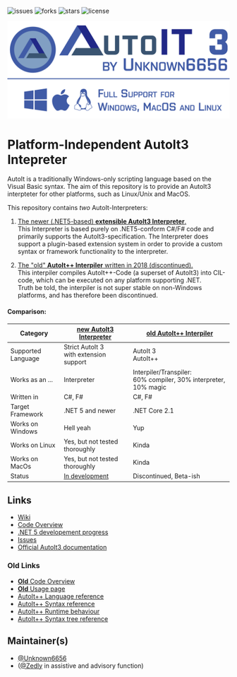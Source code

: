 ![issues](https://img.shields.io/github/issues/Unknown6656/AutoIt-Interpreter)
![forks](https://img.shields.io/github/forks/Unknown6656/AutoIt-Interpreter)
![stars](https://img.shields.io/github/stars/Unknown6656/AutoIt-Interpreter)
![license](https://img.shields.io/github/license/Unknown6656/AutoIt-Interpreter)

![Banner image](new/artwork/banner.png)

# Platform-Independent AutoIt3 Intepreter

AutoIt is a traditionally Windows-only scripting language based on the Visual Basic syntax.
The aim of this repository is to provide an AutoIt3 interpteter for other platforms, such as Linux/Unix and MacOS.

This repository contains _two_ AutoIt-Interpreters:

 1. [The newer (.NET5-based) **extensible AutoIt3 Interpreter**.](new/readme.md)
    <br/>
    This Interpreter is based purely on .NET5-conform C#/F# code and primarily supports the AutoIt3-specification.
    The Interpreter does support a plugin-based extension system in order to provide a custom syntax or framework functionality to the interpreter.

 1. [The "old" **AutoIt++ Interpiler** written in 2018 (discontinued).](old/readme.md)
    <br/>
    This interpiler compiles AutoIt++-Code (a superset of AutoIt3) into CIL-code, which can be executed on any platform supporting .NET.
    <br/>
    Truth be told, the interpiler is not super stable on non-Windows platforms, and has therefore been discontinued.


#### Comparison:

Category | [new AutoIt3 Interpreter](new/readme.md) | [old AutoIt++ Interpiler](old/readme.md)
---------|---------------------|--------------------
Supported Language| Strict AutoIt 3<br/>with extension support | AutoIt 3<br/>AutoIt++ 
Works as an ... | Interpreter | Interpiler/Transpiler:<br/>60% compiler, 30% interpreter, 10% magic 
Written in | C#, F# | C#, F#
Target Framework | .NET 5 and newer | .NET Core 2.1
Works on Windows | Hell yeah | Yup
Works on Linux | Yes, but not tested thoroughly | Kinda
Works on MacOs | Yes, but not tested thoroughly | Kinda
Status | [In development](https://github.com/Unknown6656/AutoIt-Interpreter/projects/1) | Discontinued, Beta-ish


## Links

 - [Wiki](https://github.com/Unknown6656/AutoIt-Interpreter/wiki)
 - [Code Overview](./new)
 - [.NET 5 developement progress](https://github.com/Unknown6656/AutoIt-Interpreter/projects/1)
 - [Issues](https://github.com/Unknown6656/AutoIt-Interpreter/issues)
 - [Official AutoIt3 documentation](https://www.autoitscript.com/autoit3/docs/)

### Old Links

 - [**Old** Code Overview](./old)
 - [**Old** Usage page](old/doc/usage.md)
 - [AutoIt++ Language reference](old/doc/language.md)
 - [AutoIt++ Syntax reference](old/doc/syntax.md)
 - [AutoIt++ Runtime behaviour](old/doc/runtime.md)
 - [AutoIt++ Syntax tree reference](old/doc/syntax-tree.md)

## Maintainer(s)

 - [@Unknown6656](https://github.com/Unknown6656)
 - ([@Zedly](https://github.com/Zedly) in assistive and advisory function)

